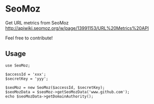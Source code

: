 SeoMoz
======

Get URL metrics from SeoMoz 
http://apiwiki.seomoz.org/w/page/13991153/URL%20Metrics%20API

Feel free to contribute!

Usage
-----

    use SeoMoz;
    
    $accessId = 'xxx';
    $secretKey = 'yyy';
    
    $seoMoz = new SeoMoz($accessId, $secretKey);
    $seoMozData = $seoMoz->getSeoMozData('www.github.com');
    echo $seoMozData->getDomainAuthority();